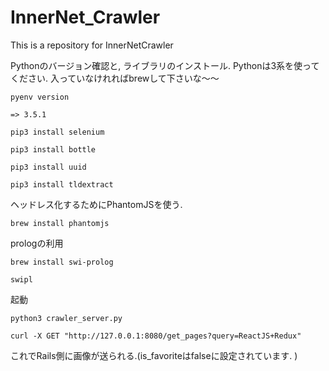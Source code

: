 # InnerNet_Crawler
This is a repository for InnerNetCrawler


Pythonのバージョン確認と, ライブラリのインストール.
Pythonは3系を使ってください.
入っていなけれればbrewして下さいな〜〜
```
pyenv version

=> 3.5.1

pip3 install selenium

pip3 install bottle

pip3 install uuid

pip3 install tldextract  
```

ヘッドレス化するためにPhantomJSを使う.
```
brew install phantomjs
```

prologの利用
```
brew install swi-prolog

swipl
```

起動
```
python3 crawler_server.py

curl -X GET "http://127.0.0.1:8080/get_pages?query=ReactJS+Redux"
```

これでRails側に画像が送られる.(is_favoriteはfalseに設定されています. )
